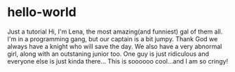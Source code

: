 # hello-world
Just a tutorial
Hi, I'm Lena, the most amazing(and funniest) gal of them all. I'm in a programming gang, but our captain is a bit jumpy. Thank God we always have a knight who will save the day. We also have a very abnormal girl, along with an outstaning junior too. One guy is just ridiculous and everyone else is just kinda there...
This is soooooo cool...and I am so cringy!
